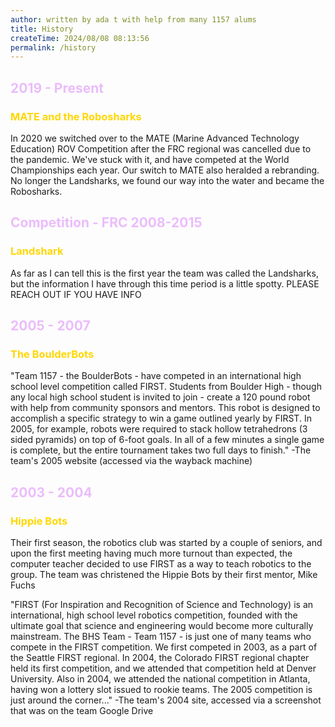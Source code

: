 ```yaml
---
author: written by ada t with help from many 1157 alums
title: History
createTime: 2024/08/08 08:13:56
permalink: /history
---
```


<style>
  h2.hero-name{
  	color:  #3e2137;
  }
  h2{
  	color:  #ebbcfc;
  }
  h3{
  	color:  #FFD700;
  }
  .image-container {
    position: relative;
    overflow: hidden;
    margin-bottom: 20px;
  }

  .image-container img {
    width: 100%;
    position: relative;
  }

</style>
<h2> 2019 - Present </h2>
<h3> MATE and the Robosharks </h3>
<p>In 2020 we switched over to the MATE (Marine Advanced Technology Education) ROV Competition after the FRC regional was cancelled due to the pandemic. We've stuck with it, and have competed at the World Championships each year. Our switch to MATE also heralded a rebranding. No longer the Landsharks, we found our way into the water and became the Robosharks.</p>
<h2>Competition - FRC 2008-2015</h2>
<h3>Landshark</h3>
<p>As far as I can tell this is the first year the team was called the Landsharks, but the information I have through this time period is a little spotty. PLEASE REACH OUT IF YOU HAVE INFO</p>
<h2>2005 - 2007</h2>
<h3>The BoulderBots</h3>
<p>"Team 1157 - the BoulderBots - have competed in an international high school level competition called FIRST. Students from Boulder High - though any local high school student is invited to join - create a 120 pound robot with help from community sponsors and mentors. This robot is designed to accomplish a specific strategy to win a game outlined yearly by FIRST. In 2005, for example, robots were required to stack hollow tetrahedrons (3 sided pyramids) on top of 6-foot goals. In all of a few minutes a single game is complete, but the entire tournament takes two full days to finish." -The team's 2005 website (accessed via the wayback machine)</p>
<h2>2003 - 2004</h2>
<h3>Hippie Bots</h3>
<p>Their first season, the robotics club was started by a couple of seniors, and upon the first meeting having much more turnout than expected, the computer teacher decided to use FIRST as a way to teach robotics to the group. The team was christened the Hippie Bots by their first mentor, Mike Fuchs</p>
<p>"FIRST (For Inspiration and Recognition of Science and Technology) is an international, high school level robotics competition, founded with the ultimate goal that science and engineering would become more culturally mainstream. The BHS Team - Team 1157 - is just one of many teams who compete in the FIRST competition. We first competed in 2003, as a part of the Seattle FIRST regional. In 2004, the Colorado FIRST regional chapter held its first competition, and we attended that competition held at Denver University. Also in 2004, we attended the national competition in Atlanta, having won a lottery slot issued to rookie teams. The 2005 competition is just around the corner..." -The team's 2004 site, accessed via a screenshot that was on the team Google Drive</p>
